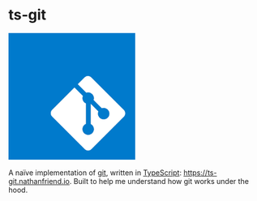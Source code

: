 # ts-git

<img alt="ts-git logo" src="ts-git.png" width="250" height="250" />

A naïve implementation of [git](https://git-scm.com/), written in [TypeScript](https://www.typescriptlang.org/): https://ts-git.nathanfriend.io.  Built to help me understand how git works under the hood.